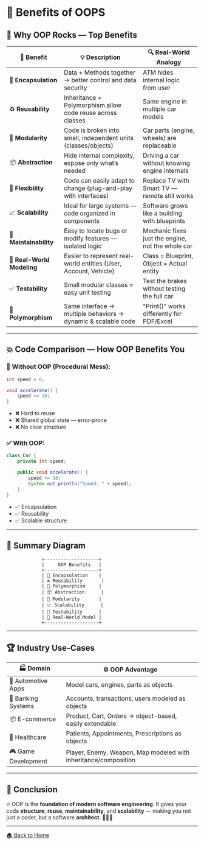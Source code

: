 # 🤩 Benefits of OOPS

## 🎯 Why OOP Rocks — Top Benefits

| 🌟 Benefit                 | 💡 Description                                                   | 🔍 Real-World Analogy                             |
| -------------------------- | ---------------------------------------------------------------- | ------------------------------------------------- |
| 🔐 **Encapsulation**       | Data + Methods together → better control and data security       | ATM hides internal logic from user                |
| ♻️ **Reusability**         | Inheritance + Polymorphism allow code reuse across classes       | Same engine in multiple car models                |
| 🔧 **Modularity**          | Code is broken into small, independent units (classes/objects)   | Car parts (engine, wheels) are replaceable        |
| 📦 **Abstraction**         | Hide internal complexity, expose only what’s needed              | Driving a car without knowing engine internals    |
| 🔄 **Flexibility**         | Code can easily adapt to change (plug-and-play with interfaces)  | Replace TV with Smart TV — remote still works     |
| 📈 **Scalability**         | Ideal for large systems — code organized in components           | Software grows like a building with blueprints    |
| 🧪 **Maintainability**     | Easy to locate bugs or modify features — isolated logic          | Mechanic fixes just the engine, not the whole car |
| 🤖 **Real-World Modeling** | Easier to represent real-world entities (User, Account, Vehicle) | Class = Blueprint, Object = Actual entity         |
| ✅ **Testability**          | Small modular classes = easy unit testing                        | Test the brakes without testing the full car      |
| 🔄 **Polymorphism**        | Same interface → multiple behaviors → dynamic & scalable code    | "Print()" works differently for PDF/Excel         |

---

## 💥 Code Comparison — How OOP Benefits You

### 🔴 Without OOP (Procedural Mess):

```java
int speed = 0;

void accelerate() {
    speed += 10;
}
```

* ❌ Hard to reuse
* ❌ Shared global state — error-prone
* ❌ No clear structure

### ✅ With OOP:

```java
class Car {
    private int speed;

    public void accelerate() {
        speed += 10;
        System.out.println("Speed: " + speed);
    }
}
```

* ✅ Encapsulation
* ✅ Reusability
* ✅ Scalable structure

---

## 🧠 Summary Diagram

```
             +--------------------+
             |     OOP Benefits   |
             +--------------------+
             | 🔐 Encapsulation    |
             | ♻️ Reusability       |
             | 🔄 Polymorphism     |
             | 📦 Abstraction      |
             | 🧱 Modularity       |
             | 📈 Scalability      |
             | 🧪 Testability      |
             | 🤖 Real-World Model |
             +--------------------+
```

---

## 🏆 Industry Use-Cases

| 🏭 Domain           | ⚙️ OOP Advantage                                                |
| ------------------- | --------------------------------------------------------------- |
| 🚗 Automotive Apps  | Model cars, engines, parts as objects                           |
| 🏦 Banking Systems  | Accounts, transactions, users modeled as objects                |
| 📦 E-commerce       | Product, Cart, Orders → object-based, easily extendable         |
| 🏥 Healthcare       | Patients, Appointments, Prescriptions as objects                |
| 🎮 Game Development | Player, Enemy, Weapon, Map modeled with inheritance/composition |

---

## 📌 Conclusion

🔥 OOP is the **foundation of modern software engineering**.
It gives your code **structure**, **reuse**, **maintainability**, and **scalability** — making you not just a coder, but a software **architect**. 🧱👷‍♂️

---
[🏠 Back to Home](../../README.md)